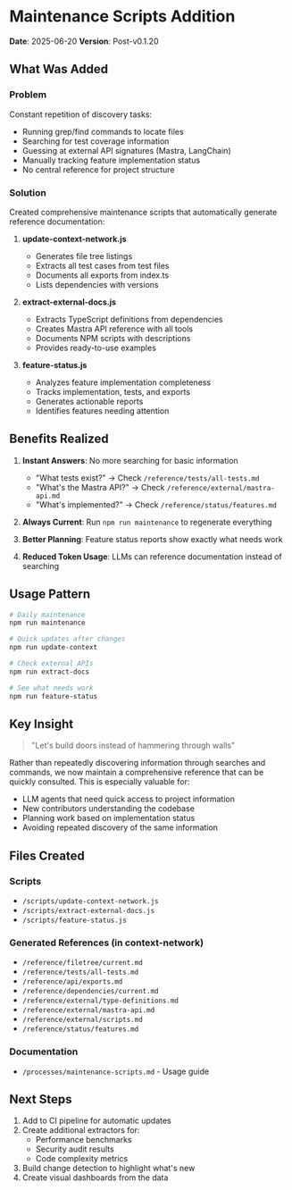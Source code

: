 # Maintenance Scripts Addition

**Date**: 2025-06-20
**Version**: Post-v0.1.20

## What Was Added

### Problem
Constant repetition of discovery tasks:
- Running grep/find commands to locate files
- Searching for test coverage information
- Guessing at external API signatures (Mastra, LangChain)
- Manually tracking feature implementation status
- No central reference for project structure

### Solution
Created comprehensive maintenance scripts that automatically generate reference documentation:

1. **update-context-network.js**
   - Generates file tree listings
   - Extracts all test cases from test files
   - Documents all exports from index.ts
   - Lists dependencies with versions

2. **extract-external-docs.js**
   - Extracts TypeScript definitions from dependencies
   - Creates Mastra API reference with all tools
   - Documents NPM scripts with descriptions
   - Provides ready-to-use examples

3. **feature-status.js**
   - Analyzes feature implementation completeness
   - Tracks implementation, tests, and exports
   - Generates actionable reports
   - Identifies features needing attention

## Benefits Realized

1. **Instant Answers**: No more searching for basic information
   - "What tests exist?" → Check `/reference/tests/all-tests.md`
   - "What's the Mastra API?" → Check `/reference/external/mastra-api.md`
   - "What's implemented?" → Check `/reference/status/features.md`

2. **Always Current**: Run `npm run maintenance` to regenerate everything

3. **Better Planning**: Feature status reports show exactly what needs work

4. **Reduced Token Usage**: LLMs can reference documentation instead of searching

## Usage Pattern

```bash
# Daily maintenance
npm run maintenance

# Quick updates after changes
npm run update-context

# Check external APIs
npm run extract-docs

# See what needs work
npm run feature-status
```

## Key Insight

> "Let's build doors instead of hammering through walls"

Rather than repeatedly discovering information through searches and commands, we now maintain a comprehensive reference that can be quickly consulted. This is especially valuable for:
- LLM agents that need quick access to project information
- New contributors understanding the codebase
- Planning work based on implementation status
- Avoiding repeated discovery of the same information

## Files Created

### Scripts
- `/scripts/update-context-network.js`
- `/scripts/extract-external-docs.js`
- `/scripts/feature-status.js`

### Generated References (in context-network)
- `/reference/filetree/current.md`
- `/reference/tests/all-tests.md`
- `/reference/api/exports.md`
- `/reference/dependencies/current.md`
- `/reference/external/type-definitions.md`
- `/reference/external/mastra-api.md`
- `/reference/external/scripts.md`
- `/reference/status/features.md`

### Documentation
- `/processes/maintenance-scripts.md` - Usage guide

## Next Steps

1. Add to CI pipeline for automatic updates
2. Create additional extractors for:
   - Performance benchmarks
   - Security audit results
   - Code complexity metrics
3. Build change detection to highlight what's new
4. Create visual dashboards from the data